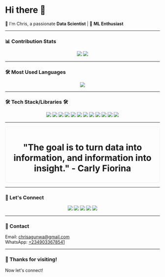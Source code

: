 # Hi there 👋  
👋 I'm Chris, a passionate **Data Scientist** | 🤖 **ML Enthusiast**

---

### 📊 Contribution Stats
<div align="center">
    <img src="https://github-readme-stats.vercel.app/api?username=chrisagunwa&show_icons=true&theme=radical" />
    <img src="https://github-readme-streak-stats.herokuapp.com/?user=chrisagunwa&theme=radical" />
</div>

---

### 🛠️ Most Used Languages
<div align="center">
    <img src="https://github-readme-stats.vercel.app/api/top-langs/?username=chrisagunwa&layout=compact&theme=radical" />
</div>

---

### 🛠️ Tech Stack/Libraries 🛠️
<div align="center">
    <img src="https://img.shields.io/badge/Python-3776AB?style=flat&logo=python&logoColor=white" />
    <img src="https://img.shields.io/badge/SQL-4479A1?style=flat&logo=postgresql&logoColor=white" />
    <img src="https://img.shields.io/badge/Pandas-150458?style=flat&logo=pandas&logoColor=white" />
    <img src="https://img.shields.io/badge/NumPy-013243?style=flat&logo=numpy&logoColor=white" />
    <img src="https://img.shields.io/badge/scikit--learn-F7931E?style=flat&logo=scikit-learn&logoColor=white" />
    <img src="https://img.shields.io/badge/TensorFlow-FF6F20?style=flat&logo=tensorflow&logoColor=white" />
    <img src="https://img.shields.io/badge/Keras-D00000?style=flat&logo=keras&logoColor=white" />
    <img src="https://img.shields.io/badge/PyTorch-EE4C2C?style=flat&logo=pytorch&logoColor=white" />
    <img src="https://img.shields.io/badge/Matplotlib-003B57?style=flat&logo=matplotlib&logoColor=white" />
    <img src="https://img.shields.io/badge/Seaborn-30A9DE?style=flat&logo=seaborn&logoColor=white" />
    <img src="https://img.shields.io/badge/Power_BI-F2C94C?style=flat&logo=powerbi&logoColor=black" />
    <img src="https://img.shields.io/badge/Flask-000000?style=flat&logo=flask&logoColor=white" />
</div>

---

<div align="center">
    <div style="border: 1px solid #eee; padding: 10px; border-radius: 5px;">
        <h1>"The goal is to turn data into information, and information into insight." - Carly Fiorina</h1>
    </div>
</div>

---

### 🔗 Let's Connect
<div align="center">
    <a href="https://www.linkedin.com/in/christian-agunwa"><img src="https://img.icons8.com/ios-filled/50/000000/linkedin-circled.png"/></a>
    <a href="https://www.facebook.com/ejikemeagunwa"><img src="https://img.icons8.com/ios-filled/50/000000/facebook-new.png"/></a>
    <a href="https://x.com/KemeAgunwa"><img src="https://img.icons8.com/ios-filled/50/000000/twitter-circled.png"/></a>
    <a href="https://bit.ly/ejikemeuwa"><img src="https://img.icons8.com/ios-filled/50/000000/globe.png"/></a>
    <a href="https://api.whatsapp.com/send?phone=2349033678541"><img src="https://img.icons8.com/ios-filled/50/000000/whatsapp.png"/></a>
</div>

---

### 📧 Contact
Email: [chrisagunwa@gmail.com](mailto:chrisagunwa@gmail.com)  
WhatsApp: [+2349033678541](https://api.whatsapp.com/send?phone=2349033678541)

---

### 🙏 Thanks for visiting!
Now let's connect!
